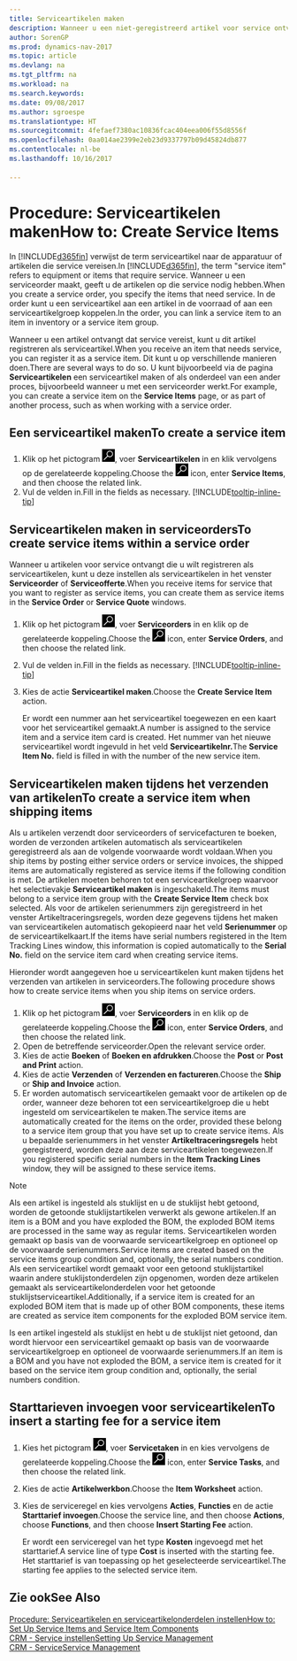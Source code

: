 ```yaml
---
title: Serviceartikelen maken
description: Wanneer u een niet-geregistreerd artikel voor service ontvangt, kunt u dit artikel registreren als serviceartikel.
author: SorenGP
ms.prod: dynamics-nav-2017
ms.topic: article
ms.devlang: na
ms.tgt_pltfrm: na
ms.workload: na
ms.search.keywords: 
ms.date: 09/08/2017
ms.author: sgroespe
ms.translationtype: HT
ms.sourcegitcommit: 4fefaef7380ac10836fcac404eea006f55d8556f
ms.openlocfilehash: 0aa014ae2399e2eb23d9337797b09d45824db877
ms.contentlocale: nl-be
ms.lasthandoff: 10/16/2017

---
```

# <a name="how-to-create-service-items"></a><span data-ttu-id="09cf0-103">Procedure: Serviceartikelen maken</span><span class="sxs-lookup"><span data-stu-id="09cf0-103">How to: Create Service Items</span></span>
<span data-ttu-id="09cf0-104">In [!INCLUDE[d365fin](includes/d365fin_md.md)] verwijst de term serviceartikel naar de apparatuur of artikelen die service vereisen.</span><span class="sxs-lookup"><span data-stu-id="09cf0-104">In [!INCLUDE[d365fin](includes/d365fin_md.md)], the term "service item" refers to equipment or items that require service.</span></span> <span data-ttu-id="09cf0-105">Wanneer u een serviceorder maakt, geeft u de artikelen op die service nodig hebben.</span><span class="sxs-lookup"><span data-stu-id="09cf0-105">When you create a service order, you specify the items that need service.</span></span> <span data-ttu-id="09cf0-106">In de order kunt u een serviceartikel aan een artikel in de voorraad of aan een serviceartikelgroep koppelen.</span><span class="sxs-lookup"><span data-stu-id="09cf0-106">In the order, you can link a service item to an item in inventory or a service item group.</span></span>    

<span data-ttu-id="09cf0-107">Wanneer u een artikel ontvangt dat service vereist, kunt u dit artikel registreren als serviceartikel.</span><span class="sxs-lookup"><span data-stu-id="09cf0-107">When you receive an item that needs service, you can register it as a service item.</span></span> <span data-ttu-id="09cf0-108">Dit kunt u op verschillende manieren doen.</span><span class="sxs-lookup"><span data-stu-id="09cf0-108">There are several ways to do so.</span></span> <span data-ttu-id="09cf0-109">U kunt bijvoorbeeld via de pagina **Serviceartikelen** een serviceartikel maken of als onderdeel van een ander proces, bijvoorbeeld wanneer u met een serviceorder werkt.</span><span class="sxs-lookup"><span data-stu-id="09cf0-109">For example, you can create a service item on the **Service Items** page, or as part of another process, such as when working with a service order.</span></span>   

## <a name="to-create-a-service-item"></a><span data-ttu-id="09cf0-110">Een serviceartikel maken</span><span class="sxs-lookup"><span data-stu-id="09cf0-110">To create a service item</span></span>  
1. <span data-ttu-id="09cf0-111">Klik op het pictogram ![Zoeken naar pagina of rapport](media/ui-search/search_small.png "pictogram Zoeken naar pagina of rapport"), voer **Serviceartikelen** in en klik vervolgens op de gerelateerde koppeling.</span><span class="sxs-lookup"><span data-stu-id="09cf0-111">Choose the ![Search for Page or Report](media/ui-search/search_small.png "Search for Page or Report icon") icon, enter **Service Items**, and then choose the related link.</span></span>
2. <span data-ttu-id="09cf0-112">Vul de velden in.</span><span class="sxs-lookup"><span data-stu-id="09cf0-112">Fill in the fields as necessary.</span></span> [!INCLUDE[tooltip-inline-tip](includes/tooltip-inline-tip_md.md)]  

## <a name="to-create-service-items-within-a-service-order"></a><span data-ttu-id="09cf0-113">Serviceartikelen maken in serviceorders</span><span class="sxs-lookup"><span data-stu-id="09cf0-113">To create service items within a service order</span></span>  
<span data-ttu-id="09cf0-114">Wanneer u artikelen voor service ontvangt die u wilt registreren als serviceartikelen, kunt u deze instellen als serviceartikelen in het venster **Serviceorder** of **Serviceofferte**.</span><span class="sxs-lookup"><span data-stu-id="09cf0-114">When you receive items for service that you want to register as service items, you can create them as service items in the **Service Order** or **Service Quote** windows.</span></span>  

1. <span data-ttu-id="09cf0-115">Klik op het pictogram ![Zoeken naar pagina of rapport](media/ui-search/search_small.png "pictogram Zoeken naar pagina of rapport"), voer **Serviceorders** in en klik op de gerelateerde koppeling.</span><span class="sxs-lookup"><span data-stu-id="09cf0-115">Choose the ![Search for Page or Report](media/ui-search/search_small.png "Search for Page or Report icon") icon, enter **Service Orders**, and then choose the related link.</span></span>  
2. <span data-ttu-id="09cf0-116">Vul de velden in.</span><span class="sxs-lookup"><span data-stu-id="09cf0-116">Fill in the fields as necessary.</span></span> [!INCLUDE[tooltip-inline-tip](includes/tooltip-inline-tip_md.md)]  
3. <span data-ttu-id="09cf0-117">Kies de actie **Serviceartikel maken**.</span><span class="sxs-lookup"><span data-stu-id="09cf0-117">Choose the **Create Service Item** action.</span></span>  

    <span data-ttu-id="09cf0-118">Er wordt een nummer aan het serviceartikel toegewezen en een kaart voor het serviceartikel gemaakt.</span><span class="sxs-lookup"><span data-stu-id="09cf0-118">A number is assigned to the service item and a service item card is created.</span></span> <span data-ttu-id="09cf0-119">Het nummer van het nieuwe serviceartikel wordt ingevuld in het veld **Serviceartikelnr.**</span><span class="sxs-lookup"><span data-stu-id="09cf0-119">The **Service Item No.** field is filled in with the number of the new service item.</span></span>

## <a name="to-create-a-service-item-when-shipping-items"></a><span data-ttu-id="09cf0-120">Serviceartikelen maken tijdens het verzenden van artikelen</span><span class="sxs-lookup"><span data-stu-id="09cf0-120">To create a service item when shipping items</span></span>  
<span data-ttu-id="09cf0-121">Als u artikelen verzendt door serviceorders of servicefacturen te boeken, worden de verzonden artikelen automatisch als serviceartikelen geregistreerd als aan de volgende voorwaarde wordt voldaan.</span><span class="sxs-lookup"><span data-stu-id="09cf0-121">When you ship items by posting either service orders or service invoices, the shipped items are automatically registered as service items if the following condition is met.</span></span> <span data-ttu-id="09cf0-122">De artikelen moeten behoren tot een serviceartikelgroep waarvoor het selectievakje **Serviceartikel maken** is ingeschakeld.</span><span class="sxs-lookup"><span data-stu-id="09cf0-122">The items must belong to a service item group with the **Create Service Item** check box selected.</span></span> <span data-ttu-id="09cf0-123">Als voor de artikelen serienummers zijn geregistreerd in het venster Artikeltraceringsregels, worden deze gegevens tijdens het maken van serviceartikelen automatisch gekopieerd naar het veld **Serienummer** op de serviceartikelkaart.</span><span class="sxs-lookup"><span data-stu-id="09cf0-123">If the items have serial numbers registered in the Item Tracking Lines window, this information is copied automatically to the **Serial No.** field on the service item card when creating service items.</span></span>  

<span data-ttu-id="09cf0-124">Hieronder wordt aangegeven hoe u serviceartikelen kunt maken tijdens het verzenden van artikelen in serviceorders.</span><span class="sxs-lookup"><span data-stu-id="09cf0-124">The following procedure shows how to create service items when you ship items on service orders.</span></span>  

1. <span data-ttu-id="09cf0-125">Klik op het pictogram ![Zoeken naar pagina of rapport](media/ui-search/search_small.png "pictogram Zoeken naar pagina of rapport"), voer **Serviceorders** in en klik op de gerelateerde koppeling.</span><span class="sxs-lookup"><span data-stu-id="09cf0-125">Choose the ![Search for Page or Report](media/ui-search/search_small.png "Search for Page or Report icon") icon, enter **Service Orders**, and then choose the related link.</span></span>  
2. <span data-ttu-id="09cf0-126">Open de betreffende serviceorder.</span><span class="sxs-lookup"><span data-stu-id="09cf0-126">Open the relevant service order.</span></span>  
3. <span data-ttu-id="09cf0-127">Kies de actie **Boeken** of **Boeken en afdrukken**.</span><span class="sxs-lookup"><span data-stu-id="09cf0-127">Choose the **Post** or **Post and Print** action.</span></span>  
4. <span data-ttu-id="09cf0-128">Kies de actie **Verzenden** of **Verzenden en factureren**.</span><span class="sxs-lookup"><span data-stu-id="09cf0-128">Choose the **Ship** or **Ship and Invoice** action.</span></span>  
5. <span data-ttu-id="09cf0-129">Er worden automatisch serviceartikelen gemaakt voor de artikelen op de order, wanneer deze behoren tot een serviceartikelgroep die u hebt ingesteld om serviceartikelen te maken.</span><span class="sxs-lookup"><span data-stu-id="09cf0-129">The service items are automatically created for the items on the order, provided these belong to a service item group that you have set up to create service items.</span></span> <span data-ttu-id="09cf0-130">Als u bepaalde serienummers in het venster **Artikeltraceringsregels** hebt geregistreerd, worden deze aan deze serviceartikelen toegewezen.</span><span class="sxs-lookup"><span data-stu-id="09cf0-130">If you registered specific serial numbers in the **Item Tracking Lines** window, they will be assigned to these service items.</span></span>  

> [!NOTE]  
>  <span data-ttu-id="09cf0-131">Als een artikel is ingesteld als stuklijst en u de stuklijst hebt getoond, worden de getoonde stuklijstartikelen verwerkt als gewone artikelen.</span><span class="sxs-lookup"><span data-stu-id="09cf0-131">If an item is a BOM and you have exploded the BOM, the exploded BOM items are processed in the same way as regular items.</span></span> <span data-ttu-id="09cf0-132">Serviceartikelen worden gemaakt op basis van de voorwaarde serviceartikelgroep en optioneel op de voorwaarde serienummers.</span><span class="sxs-lookup"><span data-stu-id="09cf0-132">Service items are created based on the service items group condition and, optionally, the serial numbers condition.</span></span> <span data-ttu-id="09cf0-133">Als een serviceartikel wordt gemaakt voor een getoond stuklijstartikel waarin andere stuklijstonderdelen zijn opgenomen, worden deze artikelen gemaakt als serviceartikelonderdelen voor het getoonde stuklijstserviceartikel.</span><span class="sxs-lookup"><span data-stu-id="09cf0-133">Additionally, if a service item is created for an exploded BOM item that is made up of other BOM components, these items are created as service item components for the exploded BOM service item.</span></span>  
>   
>  <span data-ttu-id="09cf0-134">Is een artikel ingesteld als stuklijst en hebt u de stuklijst niet getoond, dan wordt hiervoor een serviceartikel gemaakt op basis van de voorwaarde serviceartikelgroep en optioneel de voorwaarde serienummers.</span><span class="sxs-lookup"><span data-stu-id="09cf0-134">If an item is a BOM and you have not exploded the BOM, a service item is created for it based on the service item group condition and, optionally, the serial numbers condition.</span></span>  

## <a name="to-insert-a-starting-fee-for-a-service-item"></a><span data-ttu-id="09cf0-135">Starttarieven invoegen voor serviceartikelen</span><span class="sxs-lookup"><span data-stu-id="09cf0-135">To insert a starting fee for a service item</span></span>
1. <span data-ttu-id="09cf0-136">Kies het pictogram ![Zoeken naar pagina of rapport](media/ui-search/search_small.png "pictogram Zoeken naar pagina of rapport"), voer **Servicetaken** in en kies vervolgens de gerelateerde koppeling.</span><span class="sxs-lookup"><span data-stu-id="09cf0-136">Choose the ![Search for Page or Report](media/ui-search/search_small.png "Search for Page or Report icon") icon, enter **Service Tasks**, and then choose the related link.</span></span>
2. <span data-ttu-id="09cf0-137">Kies de actie **Artikelwerkbon**.</span><span class="sxs-lookup"><span data-stu-id="09cf0-137">Choose the **Item Worksheet** action.</span></span>
3. <span data-ttu-id="09cf0-138">Kies de serviceregel en kies vervolgens **Acties**, **Functies** en de actie **Starttarief invoegen**.</span><span class="sxs-lookup"><span data-stu-id="09cf0-138">Choose the service line, and then choose **Actions**, choose **Functions**, and then choose **Insert Starting Fee** action.</span></span>  

    <span data-ttu-id="09cf0-139">Er wordt een serviceregel van het type **Kosten** ingevoegd met het starttarief.</span><span class="sxs-lookup"><span data-stu-id="09cf0-139">A service line of type **Cost** is inserted with the starting fee.</span></span> <span data-ttu-id="09cf0-140">Het starttarief is van toepassing op het geselecteerde serviceartikel.</span><span class="sxs-lookup"><span data-stu-id="09cf0-140">The starting fee applies to the selected service item.</span></span>

## <a name="see-also"></a><span data-ttu-id="09cf0-141">Zie ook</span><span class="sxs-lookup"><span data-stu-id="09cf0-141">See Also</span></span>  
[<span data-ttu-id="09cf0-142">Procedure: Serviceartikelen en serviceartikelonderdelen instellen</span><span class="sxs-lookup"><span data-stu-id="09cf0-142">How to: Set Up Service Items and Service Item Components</span></span>](service-how-setup-service-items.md)  
[<span data-ttu-id="09cf0-143">CRM - Service instellen</span><span class="sxs-lookup"><span data-stu-id="09cf0-143">Setting Up Service Management</span></span>](service-setup-service.md)  
[<span data-ttu-id="09cf0-144">CRM - Service</span><span class="sxs-lookup"><span data-stu-id="09cf0-144">Service Management</span></span>](service-service.md)  

